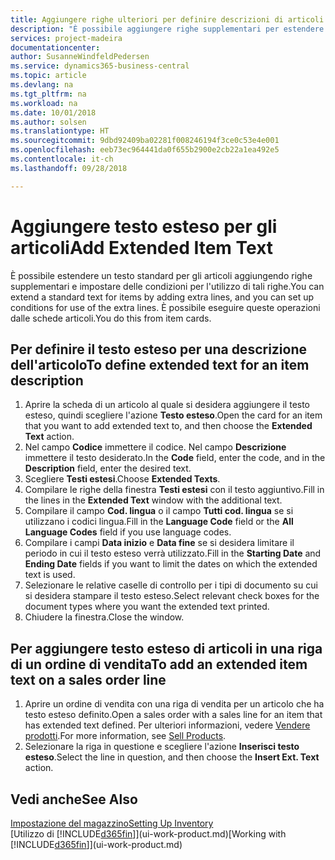 ```yaml
---
title: Aggiungere righe ulteriori per definire descrizioni di articoli estese | Documenti Microsoft
description: "È possibile aggiungere righe supplementari per estendere il testo standard che descrive un articolo."
services: project-madeira
documentationcenter: 
author: SusanneWindfeldPedersen
ms.service: dynamics365-business-central
ms.topic: article
ms.devlang: na
ms.tgt_pltfrm: na
ms.workload: na
ms.date: 10/01/2018
ms.author: solsen
ms.translationtype: HT
ms.sourcegitcommit: 9dbd92409ba02281f008246194f3ce0c53e4e001
ms.openlocfilehash: eeb73ec964441da0f655b2900e2cb22a1ea492e5
ms.contentlocale: it-ch
ms.lasthandoff: 09/28/2018

---
```

# <a name="add-extended-item-text"></a><span data-ttu-id="46946-103">Aggiungere testo esteso per gli articoli</span><span class="sxs-lookup"><span data-stu-id="46946-103">Add Extended Item Text</span></span>
<span data-ttu-id="46946-104">È possibile estendere un testo standard per gli articoli aggiungendo righe supplementari e impostare delle condizioni per l'utilizzo di tali righe.</span><span class="sxs-lookup"><span data-stu-id="46946-104">You can extend a standard text for items by adding extra lines, and you can set up conditions for use of the extra lines.</span></span> <span data-ttu-id="46946-105">È possibile eseguire queste operazioni dalle schede articoli.</span><span class="sxs-lookup"><span data-stu-id="46946-105">You do this from item cards.</span></span>

## <a name="to-define-extended-text-for-an-item-description"></a><span data-ttu-id="46946-106">Per definire il testo esteso per una descrizione dell'articolo</span><span class="sxs-lookup"><span data-stu-id="46946-106">To define extended text for an item description</span></span>
1. <span data-ttu-id="46946-107">Aprire la scheda di un articolo al quale si desidera aggiungere il testo esteso, quindi scegliere l'azione **Testo esteso**.</span><span class="sxs-lookup"><span data-stu-id="46946-107">Open the card for an item that you want to add extended text to, and then choose the **Extended Text** action.</span></span>
2. <span data-ttu-id="46946-108">Nel campo **Codice** immettere il codice. Nel campo **Descrizione** immettere il testo desiderato.</span><span class="sxs-lookup"><span data-stu-id="46946-108">In the **Code** field, enter the code, and in the **Description** field, enter the desired text.</span></span>
3. <span data-ttu-id="46946-109">Scegliere **Testi estesi**.</span><span class="sxs-lookup"><span data-stu-id="46946-109">Choose **Extended Texts**.</span></span>
4. <span data-ttu-id="46946-110">Compilare le righe della finestra **Testi estesi** con il testo aggiuntivo.</span><span class="sxs-lookup"><span data-stu-id="46946-110">Fill in the lines in the **Extended Text** window with the additional text.</span></span>
5. <span data-ttu-id="46946-111">Compilare il campo **Cod. lingua** o il campo **Tutti cod. lingua** se si utilizzano i codici lingua.</span><span class="sxs-lookup"><span data-stu-id="46946-111">Fill in the **Language Code** field or the **All Language Codes** field if you use language codes.</span></span>
6. <span data-ttu-id="46946-112">Compilare i campi **Data inizio** e **Data fine** se si desidera limitare il periodo in cui il testo esteso verrà utilizzato.</span><span class="sxs-lookup"><span data-stu-id="46946-112">Fill in the **Starting Date** and **Ending Date** fields if you want to limit the dates on which the extended text is used.</span></span>
7. <span data-ttu-id="46946-113">Selezionare le relative caselle di controllo per i tipi di documento su cui si desidera stampare il testo esteso.</span><span class="sxs-lookup"><span data-stu-id="46946-113">Select relevant check boxes for the document types where you want the extended text printed.</span></span>
8. <span data-ttu-id="46946-114">Chiudere la finestra.</span><span class="sxs-lookup"><span data-stu-id="46946-114">Close the window.</span></span>

## <a name="to-add-an-extended-item-text-on-a-sales-order-line"></a><span data-ttu-id="46946-115">Per aggiungere testo esteso di articoli in una riga di un ordine di vendita</span><span class="sxs-lookup"><span data-stu-id="46946-115">To add an extended item text on a sales order line</span></span>
1. <span data-ttu-id="46946-116">Aprire un ordine di vendita con una riga di vendita per un articolo che ha testo esteso definito.</span><span class="sxs-lookup"><span data-stu-id="46946-116">Open a sales order with a sales line for an item that has extended text defined.</span></span> <span data-ttu-id="46946-117">Per ulteriori informazioni, vedere [Vendere prodotti](sales-how-sell-products.md).</span><span class="sxs-lookup"><span data-stu-id="46946-117">For more information, see [Sell Products](sales-how-sell-products.md).</span></span>
2. <span data-ttu-id="46946-118">Selezionare la riga in questione e scegliere l'azione **Inserisci testo esteso**.</span><span class="sxs-lookup"><span data-stu-id="46946-118">Select the line in question, and then choose the **Insert Ext. Text** action.</span></span>

## <a name="see-also"></a><span data-ttu-id="46946-119">Vedi anche</span><span class="sxs-lookup"><span data-stu-id="46946-119">See Also</span></span>
[<span data-ttu-id="46946-120">Impostazione del magazzino</span><span class="sxs-lookup"><span data-stu-id="46946-120">Setting Up Inventory</span></span>](inventory-setup-inventory.md)  
<span data-ttu-id="46946-121">[Utilizzo di [!INCLUDE[d365fin](includes/d365fin_md.md)]](ui-work-product.md)</span><span class="sxs-lookup"><span data-stu-id="46946-121">[Working with [!INCLUDE[d365fin](includes/d365fin_md.md)]](ui-work-product.md)</span></span>

